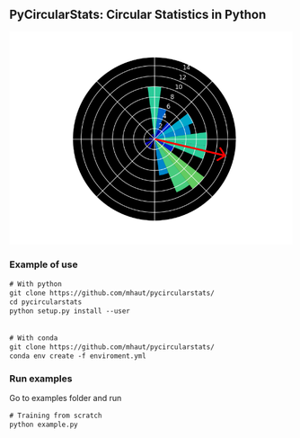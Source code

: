## PyCircularStats: Circular Statistics in Python


![pycircstats](https://github.com/mhaut/pycircularstats/blob/master/images/pycircstats.png)

### Example of use
```
# With python
git clone https://github.com/mhaut/pycircularstats/
cd pycircularstats
python setup.py install --user


# With conda
git clone https://github.com/mhaut/pycircularstats/
conda env create -f enviroment.yml
```

### Run examples
Go to examples folder and run
```
# Training from scratch
python example.py
```
